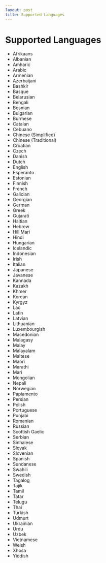```yaml
---
layout: post
title: Supported Languages
---
```


# Supported Languages

- Afrikaans
- Albanian
- Amharic
- Arabic
- Armenian
- Azerbaijani
- Bashkir
- Basque
- Belarusian
- Bengali
- Bosnian
- Bulgarian
- Burmese
- Catalan
- Cebuano
- Chinese (Simplified)
- Chinese (Traditional)
- Croatian
- Czech
- Danish
- Dutch
- English
- Esperanto
- Estonian
- Finnish
- French
- Galician
- Georgian
- German
- Greek
- Gujarati
- Haitian
- Hebrew
- Hill Mari
- Hindi
- Hungarian
- Icelandic
- Indonesian
- Irish
- Italian
- Japanese
- Javanese
- Kannada
- Kazakh
- Khmer
- Korean
- Kyrgyz
- Lao
- Latin
- Latvian
- Lithuanian
- Luxembourgish
- Macedonian
- Malagasy
- Malay
- Malayalam
- Maltese
- Maori
- Marathi
- Mari
- Mongolian
- Nepali
- Norwegian
- Papiamento
- Persian
- Polish
- Portuguese
- Punjabi
- Romanian
- Russian
- Scottish Gaelic
- Serbian
- Sinhalese
- Slovak
- Slovenian
- Spanish
- Sundanese
- Swahili
- Swedish
- Tagalog
- Tajik
- Tamil
- Tatar
- Telugu
- Thai
- Turkish
- Udmurt
- Ukrainian
- Urdu
- Uzbek
- Vietnamese
- Welsh
- Xhosa
- Yiddish
